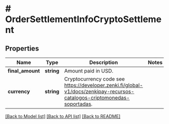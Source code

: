 # # OrderSettlementInfoCryptoSettlement

## Properties

Name | Type | Description | Notes
------------ | ------------- | ------------- | -------------
**final_amount** | **string** | Amount paid in USD. |
**currency** | **string** | Cryptocurrency code see https://developer.zenki.fi/global-v1/docs/zenkipay-recursos-catalogos-criptomonedas-soportadas. |

[[Back to Model list]](../../README.md#models) [[Back to API list]](../../README.md#endpoints) [[Back to README]](../../README.md)

